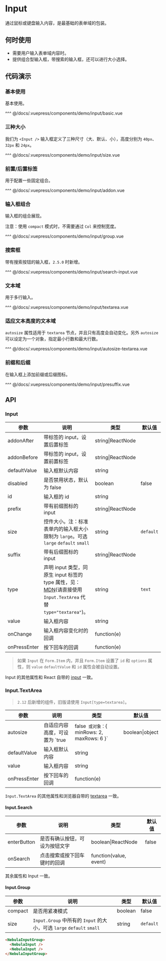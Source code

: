 # Input

通过鼠标或键盘输入内容，是最基础的表单域的包装。

## 何时使用

- 需要用户输入表单域内容时。
- 提供组合型输入框，带搜索的输入框，还可以进行大小选择。

## 代码演示

### 基本使用

基本使用。

<demo-input-basic/>

<demo-code-box>
^^^ @/docs/.vuepress/components/demo/input/basic.vue
</demo-code-box>

### 三种大小

我们为 `<Input />` 输入框定义了三种尺寸（大、默认、小），高度分别为 `40px`、`32px` 和 `24px`。

<demo-input-size/>

<demo-code-box>
^^^ @/docs/.vuepress/components/demo/input/size.vue
</demo-code-box>

### 前置/后置标签

用于配置一些固定组合。

<demo-input-addon/>

<demo-code-box>
^^^ @/docs/.vuepress/components/demo/input/addon.vue
</demo-code-box>

### 输入框组合

输入框的组合展现。

注意：使用 `compact` 模式时，不需要通过 `Col` 来控制宽度。

<demo-input-group/>

<demo-code-box>
^^^ @/docs/.vuepress/components/demo/input/group.vue
</demo-code-box>

### 搜索框

带有搜索按钮的输入框，`2.5.0` 时新增。

<demo-input-search-input/>

<demo-code-box>
^^^ @/docs/.vuepress/components/demo/input/search-input.vue
</demo-code-box>

### 文本域

用于多行输入。

<demo-input-textarea/>

<demo-code-box>
^^^ @/docs/.vuepress/components/demo/input/textarea.vue
</demo-code-box>

### 适应文本高度的文本域

`autosize` 属性适用于 `textarea` 节点，并且只有高度会自动变化。另外 `autosize` 可以设定为一个对象，指定最小行数和最大行数。

<demo-input-autosize-textarea/>

<demo-code-box>
^^^ @/docs/.vuepress/components/demo/input/autosize-textarea.vue
</demo-code-box>

### 前缀和后缀

在输入框上添加前缀或后缀图标。

<demo-input-presuffix/>

<demo-code-box>
^^^ @/docs/.vuepress/components/demo/input/presuffix.vue
</demo-code-box>

## API

### Input

| 参数         | 说明                                                                                                                                                                                  | 类型              | 默认值    |
| ------------ | ------------------------------------------------------------------------------------------------------------------------------------------------------------------------------------- | ----------------- | --------- |
| addonAfter   | 带标签的 input，设置后置标签                                                                                                                                                          | string\|ReactNode |           |
| addonBefore  | 带标签的 input，设置前置标签                                                                                                                                                          | string\|ReactNode |           |
| defaultValue | 输入框默认内容                                                                                                                                                                        | string            |           |
| disabled     | 是否禁用状态，默认为 false                                                                                                                                                            | boolean           | false     |
| id           | 输入框的 id                                                                                                                                                                           | string            |           |
| prefix       | 带有前缀图标的 input                                                                                                                                                                  | string\|ReactNode |           |
| size         | 控件大小。注：标准表单内的输入框大小限制为 `large`。可选 `large` `default` `small`                                                                                                    | string            | `default` |
| suffix       | 带有后缀图标的 input                                                                                                                                                                  | string\|ReactNode |           |
| type         | 声明 input 类型，同原生 input 标签的 type 属性，见：[MDN](https://developer.mozilla.org/zh-CN/docs/Web/HTML/Element/input#属性)(请直接使用 `Input.TextArea` 代替 `type="textarea"`)。 | string            | `text`    |
| value        | 输入框内容                                                                                                                                                                            | string            |           |
| onChange     | 输入框内容变化时的回调                                                                                                                                                                | function(e)       |           |
| onPressEnter | 按下回车的回调                                                                                                                                                                        | function(e)       |           |

> 如果 `Input` 在 `Form.Item` 内，并且 `Form.Item` 设置了 `id` 和 `options` 属性，则 `value` `defaultValue` 和 `id` 属性会被自动设置。

Input 的其他属性和 React 自带的 [input](https://facebook.github.io/react/docs/events.html#supported-events) 一致。

### Input.TextArea

> `2.12` 后新增的组件，旧版请使用 `Input[type=textarea]`。

| 参数         | 说明                                                                       | 类型            | 默认值 |
| ------------ | -------------------------------------------------------------------------- | --------------- | ------ |
| autosize     | 自适应内容高度，可设置为 `true|false` 或对象：`{ minRows: 2, maxRows: 6 }` | boolean\|object | false  |
| defaultValue | 输入框默认内容                                                             | string          |        |
| value        | 输入框内容                                                                 | string          |        |
| onPressEnter | 按下回车的回调                                                             | function(e)     |        |

`Input.TextArea` 的其他属性和浏览器自带的 [textarea](https://developer.mozilla.org/en-US/docs/Web/HTML/Element/textarea) 一致。

#### Input.Search

| 参数        | 说明                           | 类型                   | 默认值 |
| ----------- | ------------------------------ | ---------------------- | ------ |
| enterButton | 是否有确认按钮，可设为按钮文字 | boolean\|ReactNode     | false  |
| onSearch    | 点击搜索或按下回车键时的回调   | function(value, event) |        |

其余属性和 Input 一致。

#### Input.Group

| 参数    | 说明                                                                  | 类型    | 默认值    |
| ------- | --------------------------------------------------------------------- | ------- | --------- |
| compact | 是否用紧凑模式                                                        | boolean | false     |
| size    | `Input.Group` 中所有的 `Input` 的大小，可选 `large` `default` `small` | string  | `default` |

```html
<NebulaInputGroup>
  <NebulaInput />
  <NebulaInput />
</NebulaInputGroup>
```
